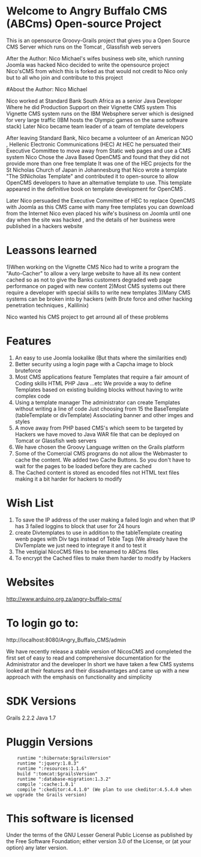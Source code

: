 
# Welcome to Angry Buffalo CMS (ABCms) Open-source Project

This is an opensource Groovy-Grails project that gives you a Open Source CMS Server which runs on the Tomcat , Glassfish web servers

After the Author: Nico Michael's wifes business web site, which running Joomla was hacked Nico decided to write the opensource project Nico'sCMS
from which this is forked as that would not credit to Nico only but to all who join and contribute to this project 

#About the Author: Nico Michael
 
Nico worked at Standard Bank South Africa as a senior Java Developer
Where he did Production Support on their Vignette CMS system
This Vignette CMS system runs on the IBM Websphere server which is designed for very large traffic (IBM hosts the Olympic games on the same software stack)
Later Nico became team leader of a team of template developers

After leaving Standard Bank, Nico became a volunteer of an American NGO , Hellenic Electronic Communications (HEC)
At HEC he persuated their Executive Committee to move away from Static web pages and use a CMS system
Nico Chose the Java Based OpenCMS and found that they did not provide more than one free template
It was one of the HEC projects for the St Nicholas Church of Japan in Johannesburg that Nico wrote a template
"The StNicholas Template" and contributed it to open-source to allow OpenCMS developers to have an alternative template to use. 
This template appeared in the definitive book on template development for OpenCMS .

Later Nico persuaded the Executive Committee of HEC to replace OpenCMS with Joomla as this CMS came with many free templates you can download from the Internet
Nico even placed his wife's business on Joomla until one day when the site was hacked , and the details of her business were published in a hackers website 

# Leassons learned
 
1)When working on the Vignette CMS Nico had to write a program the "Auto-Cacher" to allow a very large website to have all
  its new content cached so as not to give the Banks customers degraded web page performance on paged with new content 
2)Most CMS systems out there require a developer with special skills to write new templates
3)Many CMS systems can be broken into by hackers (with Brute force and other hacking penetration techniques ,  Kalilinix)

Nico wanted his CMS project to get arround all of these problems

# Features
 
1) An easy to use Joomla lookalike (But thats where the similarities end) 
2) Better security using a login page with a Capcha image to block bruteforce 
3) Most CMS applications feature Templates that require a fair amount of Coding skills HTML PHP Java ...etc
   We provide a way to define Templates based on existing building blocks without having to write complex code
4) Using a template manager The administrator can create Templates without writing a line of code
   Just choosing from 15 the BaseTemplate  (tableTemplate or divTemplate) Associating banner and other imges and styles
5) A move away from PHP based CMS's which seem to be targeted by Hackers we have moved to Java WAR file that can be
   deployed on Tomcat or Glassfish web servers
6) We have chosen the Groovy Language written on the Grails platform
7) Some of the Comercial CMS programs do not allow the Webmaster to cache the content. We added two Cache Buttons.
   So you don't have to wait for the pages to be loaded before they are cached
8) The Cached content is stored as encoded files not HTML text files making it a bit harder for hackers to modify

# Wish List
 
1) To save the IP address of the user making a failed login and when that IP has 3 failed loggins to block that user for 24 hours
2) create Divtemplates to use in addition to the tableTemplate creating wenb pages with Div tags instead of Teble Tags
   (We already have the DivTemplate we just need to integraye it and to test it
3) The vestigial NicoCMS files to be renamed to ABCms files
4) To encrypt the Cached files to make them harder to modify by Hackers 

# Websites
 
http://www.arduino.org.za/angry-buffalo-cms/


# To login go to:
 
http://localhost:8080/Angry_Buffalo_CMS/admin

We have recently release a stable version of NicosCMS and completed the first set of easy to read and comprehensive documentation for the 
Administrator and the developer
In short we have taken a few CMS systems looked at their features and their dissadvantages and came up with a new approach with the emphasis 
on functionality and simplicity 

# SDK Versions
 
Grails 2.2.2
Java 1.7

# Pluggin Versions
 
        runtime ":hibernate:$grailsVersion"
        runtime ":jquery:1.8.3"
        runtime ":resources:1.1.6"
        build ":tomcat:$grailsVersion"
        runtime ":database-migration:1.3.2"
        compile ':cache:1.0.1'
        compile ":ckeditor:4.4.1.0" (We plan to use ckeditor:4.5.4.0 when we upgrade the Grails version)


# This software is licensed  
 
Under the terms of the GNU Lesser General Public License as published by the Free Software Foundation; 
either version 3.0 of the License, or (at your option) any later version.

